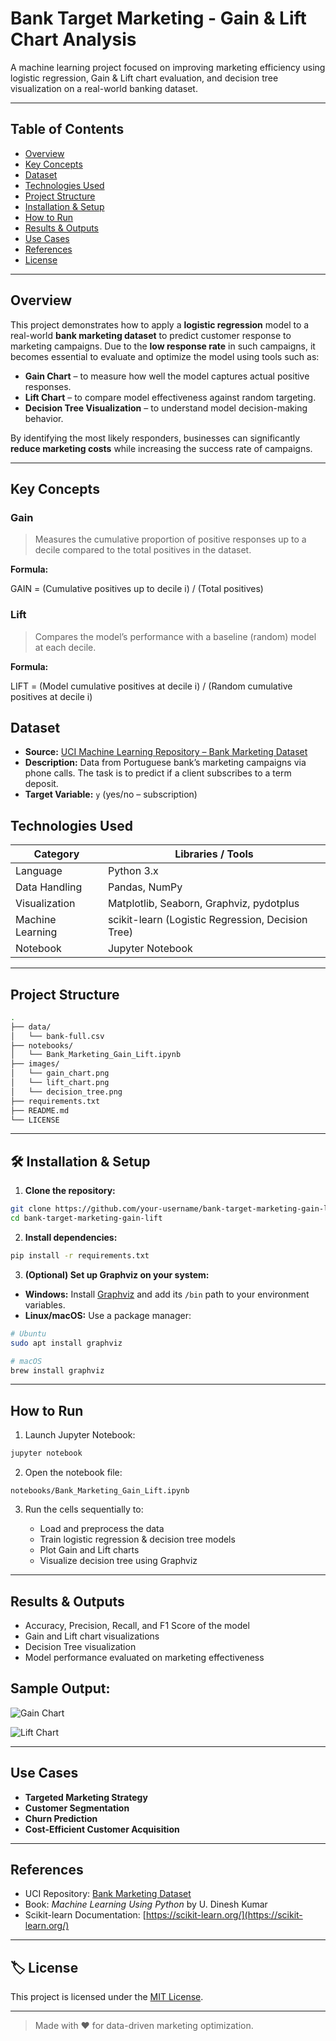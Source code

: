 # Bank Target Marketing - Gain & Lift Chart Analysis

A machine learning project focused on improving marketing efficiency using logistic regression, Gain & Lift chart evaluation, and decision tree visualization on a real-world banking dataset.

---

## Table of Contents

- [Overview](#-overview)
- [Key Concepts](#-key-concepts)
- [Dataset](#-dataset)
- [Technologies Used](#-technologies-used)
- [Project Structure](#-project-structure)
- [Installation & Setup](#-installation--setup)
- [How to Run](#-how-to-run)
- [Results & Outputs](#-results--outputs)
- [Use Cases](#-use-cases)
- [References](#-references)
- [License](#-license)

---

## Overview

This project demonstrates how to apply a **logistic regression** model to a real-world **bank marketing dataset** to predict customer response to marketing campaigns. Due to the **low response rate** in such campaigns, it becomes essential to evaluate and optimize the model using tools such as:

- **Gain Chart** – to measure how well the model captures actual positive responses.
- **Lift Chart** – to compare model effectiveness against random targeting.
- **Decision Tree Visualization** – to understand model decision-making behavior.

By identifying the most likely responders, businesses can significantly **reduce marketing costs** while increasing the success rate of campaigns.

---

## Key Concepts

### Gain

> Measures the cumulative proportion of positive responses up to a decile compared to the total positives in the dataset.

**Formula:**

GAIN = (Cumulative positives up to decile i) / (Total positives)


### Lift

> Compares the model’s performance with a baseline (random) model at each decile.

**Formula:**

LIFT = (Model cumulative positives at decile i) / (Random cumulative positives at decile i)


## Dataset

- **Source:** [UCI Machine Learning Repository – Bank Marketing Dataset](https://archive.ics.uci.edu/ml/datasets/bank+marketing)
- **Description:** Data from Portuguese bank’s marketing campaigns via phone calls. The task is to predict if a client subscribes to a term deposit.
- **Target Variable:** `y` (yes/no – subscription)


## Technologies Used

| Category         | Libraries / Tools                          |
|------------------|---------------------------------------------|
| Language         | Python 3.x                                  |
| Data Handling    | Pandas, NumPy                               |
| Visualization    | Matplotlib, Seaborn, Graphviz, pydotplus    |
| Machine Learning | scikit-learn (Logistic Regression, Decision Tree) |
| Notebook         | Jupyter Notebook                            |

---

## Project Structure

```bash
.
├── data/
│   └── bank-full.csv
├── notebooks/
│   └── Bank_Marketing_Gain_Lift.ipynb
├── images/
│   └── gain_chart.png
│   └── lift_chart.png
│   └── decision_tree.png
├── requirements.txt
├── README.md
└── LICENSE
````

---

## 🛠 Installation & Setup

1. **Clone the repository:**

```bash
git clone https://github.com/your-username/bank-target-marketing-gain-lift.git
cd bank-target-marketing-gain-lift
```

2. **Install dependencies:**

```bash
pip install -r requirements.txt
```

3. **(Optional) Set up Graphviz on your system:**

* **Windows:** Install [Graphviz](https://graphviz.gitlab.io/download/) and add its `/bin` path to your environment variables.
* **Linux/macOS:** Use a package manager:

```bash
# Ubuntu
sudo apt install graphviz

# macOS
brew install graphviz
```

---

## How to Run

1. Launch Jupyter Notebook:

```bash
jupyter notebook
```

2. Open the notebook file:

```
notebooks/Bank_Marketing_Gain_Lift.ipynb
```

3. Run the cells sequentially to:

   * Load and preprocess the data
   * Train logistic regression & decision tree models
   * Plot Gain and Lift charts
   * Visualize decision tree using Graphviz

---

## Results & Outputs

* Accuracy, Precision, Recall, and F1 Score of the model
* Gain and Lift chart visualizations
* Decision Tree visualization
* Model performance evaluated on marketing effectiveness

Sample Output:
---
![Gain Chart](images/gain_chart.png)

![Lift Chart](images/lift_chart.png)

---

## Use Cases

* **Targeted Marketing Strategy**
* **Customer Segmentation**
* **Churn Prediction**
* **Cost-Efficient Customer Acquisition**

---

## References

* UCI Repository: [Bank Marketing Dataset](https://github.com/Neekhil-Raj/Bank-target-marketing-dataset---Gain-Lift-chart/tree/main)
* Book: *Machine Learning Using Python* by U. Dinesh Kumar
* Scikit-learn Documentation: [https://scikit-learn.org/](https://scikit-learn.org/)

---

## 🏷 License

This project is licensed under the [MIT License](LICENSE).

---

> Made with ❤️ for data-driven marketing optimization.
